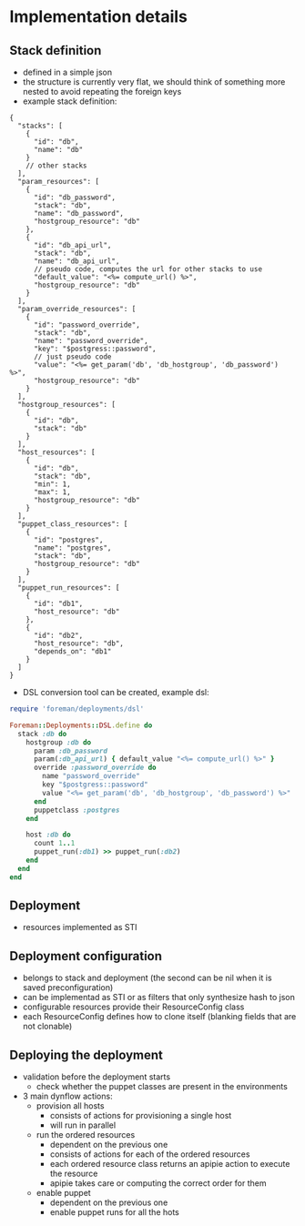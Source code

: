 # Implementation details


## Stack definition
* defined in a simple json
* the structure is currently very flat, we should think of something more nested to avoid repeating the foreign keys
* example stack definition:
```
{
  "stacks": [
    {
      "id": "db",
      "name": "db"
    }
    // other stacks
  ],
  "param_resources": [
    {
      "id": "db_password",
      "stack": "db",
      "name": "db_password",
      "hostgroup_resource": "db"
    },
    {
      "id": "db_api_url",
      "stack": "db",
      "name": "db_api_url",
      // pseudo code, computes the url for other stacks to use
      "default_value": "<%= compute_url() %>",
      "hostgroup_resource": "db"
    }
  ],
  "param_override_resources": [
    {
      "id": "password_override",
      "stack": "db",
      "name": "password_override",
      "key": "$postgress::password",
      // just pseudo code
      "value": "<%= get_param('db', 'db_hostgroup', 'db_password') %>",
      "hostgroup_resource": "db"
    }
  ],
  "hostgroup_resources": [
    {
      "id": "db",
      "stack": "db"
    }
  ],
  "host_resources": [
    {
      "id": "db",
      "stack": "db",
      "min": 1,
      "max": 1,
      "hostgroup_resource": "db"
    }
  ],
  "puppet_class_resources": [
    {
      "id": "postgres",
      "name": "postgres",
      "stack": "db",
      "hostgroup_resource": "db"
    }
  ],
  "puppet_run_resources": [
    {
      "id": "db1",
      "host_resource": "db"
    },
    {
      "id": "db2",
      "host_resource": "db",
      "depends_on": "db1"
    }
  ]
}
```
* DSL conversion tool can be created, example dsl:
```ruby
require 'foreman/deployments/dsl'

Foreman::Deployments::DSL.define do
  stack :db do
    hostgroup :db do
      param :db_password
      param(:db_api_url) { default_value "<%= compute_url() %>" }
      override :password_override do
        name "password_override"
        key "$postgress::password"
        value "<%= get_param('db', 'db_hostgroup', 'db_password') %>"
      end
      puppetclass :postgres
    end

    host :db do
      count 1..1
      puppet_run(:db1) >> puppet_run(:db2)
    end
  end
end
```

## Deployment
* resources implemented as STI

## Deployment configuration
* belongs to stack and deployment (the second can be nil when it is saved preconfiguration)
* can be implementad as STI or as filters that only synthesize hash to json
* configurable resources provide their ResourceConfig class
* each ResourceConfig defines how to clone itself (blanking fields that are not clonable)

## Deploying the deployment
* validation before the deployment starts
  * check whether the puppet classes are present in the environments
* 3 main dynflow actions:
  * provision all hosts
    * consists of actions for provisioning a single host
    * will run in parallel
  * run the ordered resources
    * dependent on the previous one
    * consists of actions for each of the ordered resources
    * each ordered resource class returns an apipie action to execute the resource
    * apipie takes care or computing the correct order for them
  * enable puppet
    * dependent on the previous one
    * enable puppet runs for all the hots
